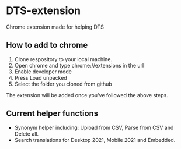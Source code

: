 # DTS-extension
Chrome extension made for helping DTS

## How to add to chrome

1. Clone respository to your local machine.
2. Open chrome and type chrome://extensions in the url
3. Enable developer mode
4. Press Load unpacked
5. Select the folder you cloned from github

The extension will be added once you've followed the above steps.

## Current helper functions

- Synonym helper including: Upload from CSV, Parse from CSV and Delete all.
- Search translations for Desktop 2021, Mobile 2021 and Embedded.
